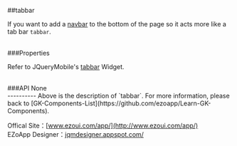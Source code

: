 ##tabbar
 
If you want to add a [navbar](https://github.com/ezoapp/Learn-GK-Components/blob/master/docs/GKComponent-navbar.md) to the bottom of the page so it acts more like a tab bar `tabbar`.


<br/>
###Properties

Refer to JQueryMobile's [tabbar](http://demos.jquerymobile.com/1.0rc2/docs/toolbars/docs-navbar.html) Widget.

<br/>
###API
None


<br/>
----------
Above is the description of `tabbar`. For more information, please back to [GK-Components-List](https://github.com/ezoapp/Learn-GK-Components).

Offical Site：[www.ezoui.com/app/](http://www.ezoui.com/app/)  
EZoApp Designer：[jqmdesigner.appspot.com/](http://jqmdesigner.appspot.com/)




